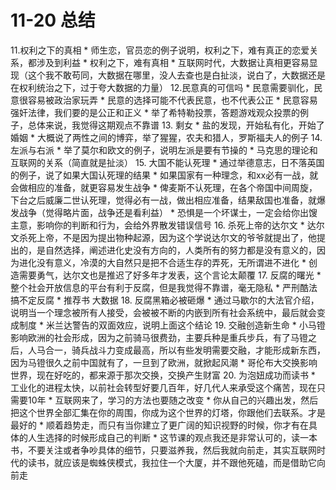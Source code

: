 

# 11-20 总结

11.权利之下的真相
    * 师生恋，官员恋的例子说明，权利之下，难有真正的恋爱关系，都涉及到利益
    * 权利之下，难有真相
    * 互联网时代，大数据让真相更容易显现（这个我不敢苟同，大数据在哪里，没人去查也是白扯淡，说白了，大数据还是在权利统治之下，过于夸大数据的力量）
12.民意真的可信吗
    * 民意需要驯化，民意很容易被政治家玩弄
    * 民意的选择可能不代表民意，也不代表公正
    * 民意容易强奸法律，我们要的是公正和正义
    * 举了希特勒投票，答题游戏观众投票的例子，总体来说，我觉得这期观点不靠谱
13. 剩女
    * 盐的发现，开始私有化，开始了婚姻
    * 大概说了两性之间的博弈，举了猩猩，农夫和猎人，罗斯福夫人的例子
14. 左派与右派
    * 举了莫尔和欧文的例子，说明左派是要有节操的
    * 马克思的理论和互联网的关系（简直就是扯淡）
15. 大国不能认死理
    * 通过举德意志，日不落英国的例子，说了如果大国认死理的结果
    * 如果国家有一种理念，和xx必有一战，就会做相应的准备，就更容易发生战争
    * 俾麦斯不认死理，在各个帝国中间周旋，下台之后威廉二世认死理，觉得必有一战，做出相应准备，结果敌国也准备，就爆发战争（觉得略片面，战争还是看利益）
    * 恐惧是一个坏谋士，一定会给你出馊主意，影响你的判断和行为，会给外界散发错误信号
16. 杀死上帝的达尔文
    * 达尔文杀死上帝，不是因为提出物种起源，因为这个学说达尔文的爷爷就提出了，他提出的，是自然选择，阐述进化史没有方向的，人类所有的努力都是没有意义的，因为进化没有意义，冷漠的大自然只是把不合适生存的弄死，无所谓进不进化
    * 创造需要勇气，达尔文也是推迟了好多年才发表，这个言论太颠覆
17. 反腐的曙光
    * 整个社会开放信息的平台有利于反腐，但是我觉得不靠谱，毫无隐私
    * 严刑酷法搞不定反腐
    * 推荐书 大数据
18. 反腐黑箱必被砸爆
    * 通过马歇尔的大法官介绍，说明当一个理念被所有人接受，会被被不断的内嵌到所有社会系统中，最后就会变成制度
    * 米兰达警告的双面效应，说明上面这个结论
19. 交融创造新生命
    * 小马镫影响欧洲的社会形成，因为之前骑马很费劲，主要兵种是重兵步兵，有了马镫之后，人马合一，骑兵战斗力变成最高，所以有些发明需要交融，才能形成新东西，因为马镫很久之前中国就有了，一旦到了欧洲，就掀起风潮
    * 哥伦布大交换影响世界，现在好吃的，都来源于那次交换，交换产生财富
20. 为泡妞成功而读书
    * 工业化的进程太快，以前社会转型好要几百年，好几代人来承受这个痛苦，现在只需要10年
    * 互联网来了，学习的方法也要随之改变
    * 你从自己的兴趣出发，然后把这个世界全部汇集在你的周围，你成为这个世界的灯塔，你跟他们去联系。才是最好的
    * 顺着趋势走，而只有当你建立了更广阔的知识视野的时候，你才有在具体的人生选择的时候形成自己的判断
    * 这节课的观点我还是非常认可的，读一本书，不要关注或者争吵具体的细节，只要滋养我，然后我就向前走，其实互联网时代的读书，就应该是蜘蛛侠模式，我拉住一个大厦，并不跟他死磕，而是借助它向前走
